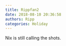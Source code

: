 ```yaml
---
title: Rippfan2
date: 2018-08-10 20:36:58
authors: Ripp
categories: Holiday
---
```


 Nix is still calling the shots.